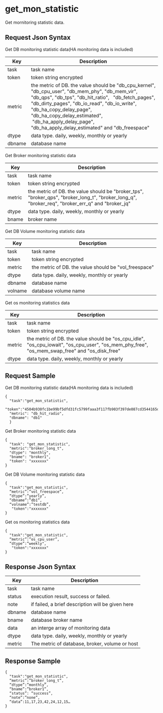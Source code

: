 # get_mon_statistic

Get mornitoring statistic data.

## Request Json Syntax

Get DB monitoring statistic data(HA monitoring data is included)

| **Key** | **Description** |
| --- | --- |
| task | task name |
| token | token string encrypted |
| metric | the metric of DB. the value should be "db_cpu_kernel", "db_cpu_user", "db_mem_phy", "db_mem_vir", "db_qps", "db_tps", "db_hit_ratio",   "db_fetch_pages", "db_dirty_pages", "db_io_read", "db_io_write", "db_ha_copy_delay_page", "db_ha_copy_delay_estimated",  "db_ha_apply_delay_page", "db_ha_apply_delay_estimated" and "db_freespace" |
| dtype | data type. daily, weekly, monthly or yearly |
| dbname | database name |

Get Broker monitoring statistic data

| **Key** | **Description** |
| --- | --- |
| task | task name |
| token | token string encrypted |
| metric | the metric of DB. the value should be "broker_tps", "broker_qps", "broker_long_t", "broker_long_q", "broker_req", "broker_err_q" and "broker_jq" |
| dtype | data type. daily, weekly, monthly or yearly |
| bname | broker name |

Get DB Volume monitoring statistic data

| **Key** | **Description** |
| --- | --- |
| task | task name |
| token | token string encrypted |
| metric | the metric of DB. the value should be "vol_freespace" |
| dtype | data type. daily, weekly, monthly or yearly |
| dbname | database name |
| volname | database volume name |

Get os monitoring statistics data

| **Key** | **Description** |
| --- | --- |
| task | task name |
| token | token string encrypted |
| metric | the metric of DB. the value should be "os_cpu_idle", "os_cpu_iowait", "os_cpu_user", "os_mem_phy_free", "os_mem_swap_free" and "os_disk_free" |
| dtype | data type. daily, weekly, monthly or yearly |

## Request Sample

Get DB monitoring statistic data(HA monitoring data is included)

```
{
  "task":"get_mon_statistic",
  "token":"4504b930fc1be99bf5dfd31fc5799faaa3f117fb903f397de087cd3544165d857926f07dd201b6aa",
  "metric": "db_hit_radio", 
  "dbname": "db1"
  }
```

Get Broker monitoring statistic data

```
{
  "task": "get_mon_statistic",
  "metric":"broker_long_t",
  "dtype": "monthly", 
  "bname": "broker1",
  "token": "xxxxxxx"
}
```

Get DB Volume monitoring statistic data

```
{
  "task":"get_mon_statistic",
  “metric”:”vol_freespace”,
  “dtype”:”yearly”,
  “dbname”:”db1”,
  “volname”:”testdb”,
   "token":"xxxxxxx"
}
```

Get os monitoring statistics data

```
{
  "task":"get_mon_statistic",
  “metric”:”os_cpu_user”,
  “dtype”:”weekly",
   "token":"xxxxxxx"
}
```

## Response Json Syntax

| **Key** | **Description** |
| --- | --- |
| task | task name |
| status | execution result, success or failed. |
| note | if failed, a brief description will be given here |
| dbname | database name |
| bname | database broker name |
| data | an interge array of monitoring data |
| dtype | data type. daily, weekly, monthly or yearly |
| metric | The metric of database, broker, volume or host |

## Response Sample

```
{
  "task":"get_mon_statistic",
  “metric”:”broker_long_t”,
  “dtype”:”monthly”, 
  “bname”:”broker1”,
  “status”: “success”,
  “note”:”none”,
  “data”:11,17,23,42,24,12,15…
}
```
